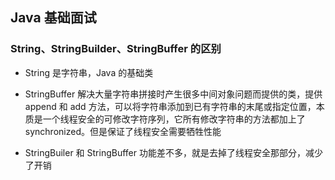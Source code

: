 ## Java 基础面试

### String、StringBuilder、StringBuffer 的区别

- String 是字符串，Java 的基础类

- StringBuffer 解决大量字符串拼接时产生很多中间对象问题而提供的类，提供 append 和 add 方法，可以将字符串添加到已有字符串的末尾或指定位置，本质是一个线程安全的可修改字符序列，它所有修改字符串的方法都加上了 synchronized。但是保证了线程安全需要牺牲性能

- StringBuiler 和 StringBuffer 功能差不多，就是去掉了线程安全那部分，减少了开销
